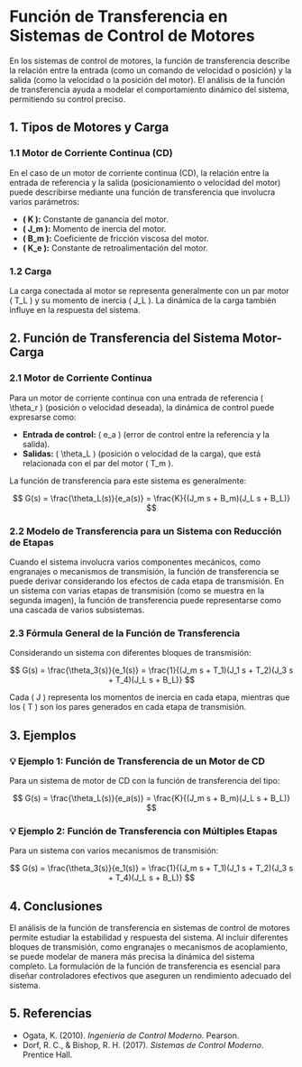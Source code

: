 # Función de Transferencia en Sistemas de Control de Motores

En los sistemas de control de motores, la función de transferencia describe la relación entre la entrada (como un comando de velocidad o posición) y la salida (como la velocidad o la posición del motor). El análisis de la función de transferencia ayuda a modelar el comportamiento dinámico del sistema, permitiendo su control preciso.

## 1. Tipos de Motores y Carga

### 1.1 Motor de Corriente Continua (CD)

En el caso de un motor de corriente continua (CD), la relación entre la entrada de referencia y la salida (posicionamiento o velocidad del motor) puede describirse mediante una función de transferencia que involucra varios parámetros:

- **\( K \):** Constante de ganancia del motor.
- **\( J_m \):** Momento de inercia del motor.
- **\( B_m \):** Coeficiente de fricción viscosa del motor.
- **\( K_e \):** Constante de retroalimentación del motor.

### 1.2 Carga

La carga conectada al motor se representa generalmente con un par motor \( T_L \) y su momento de inercia \( J_L \). La dinámica de la carga también influye en la respuesta del sistema.

## 2. Función de Transferencia del Sistema Motor-Carga

### 2.1 Motor de Corriente Continua

Para un motor de corriente continua con una entrada de referencia \( \theta_r \) (posición o velocidad deseada), la dinámica de control puede expresarse como:

- **Entrada de control:** \( e_a \) (error de control entre la referencia y la salida).
- **Salidas:** \( \theta_L \) (posición o velocidad de la carga), que está relacionada con el par del motor \( T_m \).

La función de transferencia para este sistema es generalmente:

$$
G(s) = \frac{\theta_L(s)}{e_a(s)} = \frac{K}{(J_m s + B_m)(J_L s + B_L)}
$$

### 2.2 Modelo de Transferencia para un Sistema con Reducción de Etapas

Cuando el sistema involucra varios componentes mecánicos, como engranajes o mecanismos de transmisión, la función de transferencia se puede derivar considerando los efectos de cada etapa de transmisión. En un sistema con varias etapas de transmisión (como se muestra en la segunda imagen), la función de transferencia puede representarse como una cascada de varios subsistemas.

### 2.3 Fórmula General de la Función de Transferencia

Considerando un sistema con diferentes bloques de transmisión:

$$
G(s) = \frac{\theta_3(s)}{e_1(s)} = \frac{1}{(J_m s + T_1)(J_1 s + T_2)(J_3 s + T_4)(J_L s + B_L)}
$$

Cada \( J \) representa los momentos de inercia en cada etapa, mientras que los \( T \) son los pares generados en cada etapa de transmisión.

## 3. Ejemplos

### 💡 Ejemplo 1: Función de Transferencia de un Motor de CD

Para un sistema de motor de CD con la función de transferencia del tipo:

$$
G(s) = \frac{\theta_L(s)}{e_a(s)} = \frac{K}{(J_m s + B_m)(J_L s + B_L)}
$$

### 💡 Ejemplo 2: Función de Transferencia con Múltiples Etapas

Para un sistema con varios mecanismos de transmisión:

$$
G(s) = \frac{\theta_3(s)}{e_1(s)} = \frac{1}{(J_m s + T_1)(J_1 s + T_2)(J_3 s + T_4)(J_L s + B_L)}
$$

## 4. Conclusiones

El análisis de la función de transferencia en sistemas de control de motores permite estudiar la estabilidad y respuesta del sistema. Al incluir diferentes bloques de transmisión, como engranajes o mecanismos de acoplamiento, se puede modelar de manera más precisa la dinámica del sistema completo. La formulación de la función de transferencia es esencial para diseñar controladores efectivos que aseguren un rendimiento adecuado del sistema.

## 5. Referencias

- Ogata, K. (2010). *Ingeniería de Control Moderno*. Pearson.
- Dorf, R. C., & Bishop, R. H. (2017). *Sistemas de Control Moderno*. Prentice Hall.

